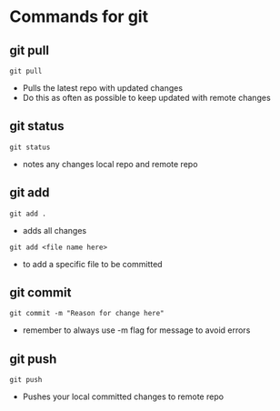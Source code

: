 # Commands for git 

## git pull 

`git pull`
 - Pulls the latest repo with updated changes
 - Do this as often as possible to keep updated with remote changes

## git status 

`git status`
 - notes any changes local repo and remote repo

## git add 

`git add .` 
 - adds all changes

`git add <file name here>`
 - to add a specific file to be committed


## git commit 

`git commit -m "Reason for change here"`
 - remember to always use -m flag for message to avoid errors


## git push

`git push`
 - Pushes your local committed changes to remote repo